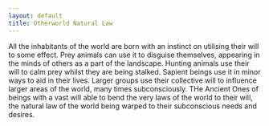 ```yaml
---
layout: default
title: Otherworld Natural Law
---
```


All the inhabitants of the world are born with an instinct on utilising their will to some effect. Prey animals can use it to disguise themselves, appearing in the minds of others as a part of the landscape. Hunting animals use their will to calm prey whilst they are being stalked. Sapient beings use it in minor ways to aid in their lives. Larger groups use their collective will to influence larger areas of the world, many times subconsciously. THe Ancient Ones of beings with a vast will able to bend the very laws of the world to their will, the natural law of the world being warped to their subconscious needs and desires.